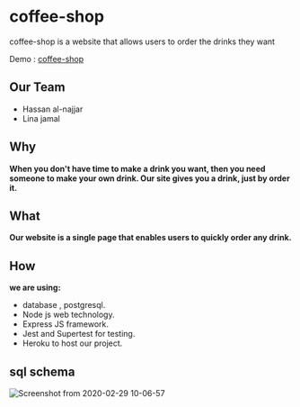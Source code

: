 # coffee-shop

coffee-shop is a website that allows users to order the drinks they want

Demo : [coffee-shop](https://coffee-home.herokuapp.com/)

## Our Team
  
- Hassan al-najjar
- Lina jamal

## Why

**When you don't have time to make a drink you want, then you need someone to make your own drink. Our site gives you a drink, just  by order it.** 

## What

**Our website is a single page that enables users to quickly order any drink.** 

## How
 **we are using:** 
- database , postgresql.
- Node js web technology.
- Express JS framework. 
- Jest and Supertest for testing.
- Heroku to host our project.

## sql schema

![Screenshot from 2020-02-29 10-06-57](https://user-images.githubusercontent.com/49004640/75603872-90afcf00-5adb-11ea-8d0a-9203fbd4208c.png)

